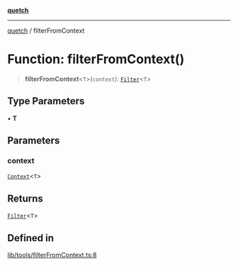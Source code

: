 [**quetch**](../README.md)

***

[quetch](../README.md) / filterFromContext

# Function: filterFromContext()

> **filterFromContext**\<`T`\>(`context`): [`Filter`](../type-aliases/Filter.md)\<`T`\>

## Type Parameters

• **T**

## Parameters

### context

[`Context`](../type-aliases/Context.md)\<`T`\>

## Returns

[`Filter`](../type-aliases/Filter.md)\<`T`\>

## Defined in

[lib/tools/filterFromContext.ts:8](https://github.com/nevoland/quetch/blob/5d54d23c7450a0f85309e15fdf3a25ea832b3452/lib/tools/filterFromContext.ts#L8)
